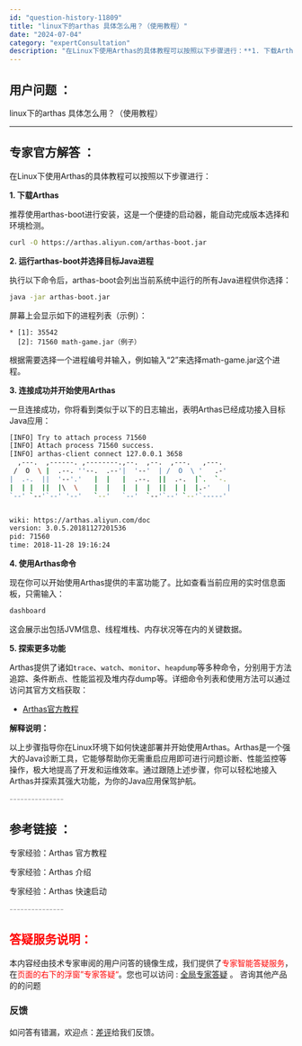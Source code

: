 ```yaml
---
id: "question-history-11809"
title: "linux下的arthas 具体怎么用？（使用教程）"
date: "2024-07-04"
category: "expertConsultation"
description: "在Linux下使用Arthas的具体教程可以按照以下步骤进行：**1. 下载Arthas**推荐使用arthas-boot进行安装，这是一个便捷的启动器，能自动完成版本选择和环境检测。```bashcurl -O https://arthas.aliyun.com/arthas-boot.jar``"
---
```


## 用户问题 ：

linux下的arthas 具体怎么用？（使用教程）

---

## 专家官方解答 ：

在Linux下使用Arthas的具体教程可以按照以下步骤进行：

**1. 下载Arthas**

推荐使用arthas-boot进行安装，这是一个便捷的启动器，能自动完成版本选择和环境检测。

```bash
curl -O https://arthas.aliyun.com/arthas-boot.jar
```

**2. 运行arthas-boot并选择目标Java进程**

执行以下命令后，arthas-boot会列出当前系统中运行的所有Java进程供你选择：

```bash
java -jar arthas-boot.jar
```

屏幕上会显示如下的进程列表（示例）：

```
* [1]: 35542
  [2]: 71560 math-game.jar（例子）
```

根据需要选择一个进程编号并输入，例如输入“2”来选择math-game.jar这个进程。

**3. 连接成功并开始使用Arthas**

一旦连接成功，你将看到类似于以下的日志输出，表明Arthas已经成功接入目标Java应用：

```bash
[INFO] Try to attach process 71560
[INFO] Attach process 71560 success.
[INFO] arthas-client connect 127.0.0.1 3658
  ,---.  ,------. ,--------.,--.  ,--.  ,---.   ,---.
 /  O  \ |  .--. ''--.  .--'|  '--'  | /  O  \ '   .-'
|  .-.  ||  '--'.'   |  |   |  .--.  ||  .-.  |`.  `-.
|  | |  ||  |\  \    |  |   |  |  |  ||  | |  |.-'    |
`--' `--'`--' '--'   `--'   `--'  `--'`--' `--'`-----'


wiki: https://arthas.aliyun.com/doc
version: 3.0.5.20181127201536
pid: 71560
time: 2018-11-28 19:16:24
```

**4. 使用Arthas命令**

现在你可以开始使用Arthas提供的丰富功能了。比如查看当前应用的实时信息面板，只需输入：

```bash
dashboard
```

这会展示出包括JVM信息、线程堆栈、内存状况等在内的关键数据。

**5. 探索更多功能**

Arthas提供了诸如`trace`、`watch`、`monitor`、`heapdump`等多种命令，分别用于方法追踪、条件断点、性能监视及堆内存dump等。详细命令列表和使用方法可以通过访问其官方文档获取：

- [Arthas官方教程](https://arthas.aliyun.com/doc/arthas-tutorials.html?language=cn)

**解释说明：**

以上步骤指导你在Linux环境下如何快速部署并开始使用Arthas。Arthas是一个强大的Java诊断工具，它能够帮助你无需重启应用即可进行问题诊断、性能监控等操作，极大地提高了开发和运维效率。通过跟随上述步骤，你可以轻松地接入Arthas并探索其强大功能，为你的Java应用保驾护航。

<font color="#949494">---------------</font>

## 参考链接 ：

专家经验：Arthas 官方教程

专家经验：Arthas 介绍

专家经验：Arthas 快速启动

<font color="#949494">---------------</font>

## <font color="#FF0000">答疑服务说明：</font>

本内容经由技术专家审阅的用户问答的镜像生成，我们提供了<font color="#FF0000">专家智能答疑服务</font>，在<font color="#FF0000">页面的右下的浮窗”专家答疑“</font>。您也可以访问 : [全局专家答疑](https://answer.opensource.alibaba.com/docs/intro) 。 咨询其他产品的的问题

### 反馈

如问答有错漏，欢迎点：[差评](https://ai.nacos.io/user/feedbackByEnhancerGradePOJOID?enhancerGradePOJOId=16056)给我们反馈。
